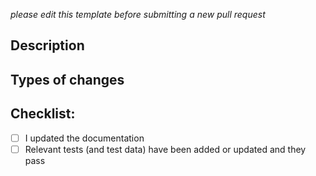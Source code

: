 _please edit this template before submitting a new pull request_

<!--- 
Title: Provide a general summary of your feature / question / issue in the Title above. 
-->

<!---
Tags: please select one or more relevant tags
--->

## Description
<!--- 
Describe your changes, for example:
* Why is this change required?
* Does it close an open issue? (if so, please link; otherwise describe problem that it solves)? 
* Have you tested the changes?
-->

## Types of changes
<!--- is it a 
* bug fix?
* new feature?
* does it change existing functionality? Will we need to re-run analyses?
-->

## Checklist:

* [ ] I updated the documentation  
     <!-- or provide link to follow up issue in documentation github.com/terraref/documentation/issues/new.-->
* [ ] Relevant tests (and test data) have been added or updated and they pass
